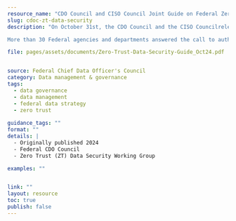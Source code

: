 ```yaml
---
resource_name: "CDO Council and CISO Council Joint Guide on Federal Zero Trust Data Security"
slug: cdoc-zt-data-security
description: "On October 31st, the CDO Council and the CISO Councilreleased the Federal Zero Trust (ZT) Data Security Guide, a first-of-its-kind document and key deliverable of OMB M-22-09, Moving the U.S. Government Towards Zero Trust Cybersecurity Principles. M-22-09 charged the Federal CDO Council and Federal CISO Council to convene a cross-agency working group of data and security experts to develop a data security guide for Federal agencies.

More than 30 Federal agencies and departments answered the call to author the Federal Zero Trust Data Security Guide. The Guide and companion document will assist practitioners in operationalizing data security using a ZT framework."

file: pages/assets/documents/Zero-Trust-Data-Security-Guide_Oct24.pdf


source: Federal Chief Data Officer's Council
category: Data management & governance
tags:
  - data governance
  - data management
  - federal data strategy
  - zero trust
 
guidance_tags: ""
format: ""
details: |
  - Originally published 2024
  - Federal CDO Council
  - Zero Trust (ZT) Data Security Working Group

examples: ""


link: ""
layout: resource
toc: true
publish: false
---
```

